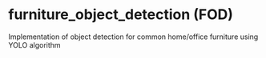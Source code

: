# furniture_object_detection (FOD)

Implementation of object detection for common home/office furniture using YOLO algorithm